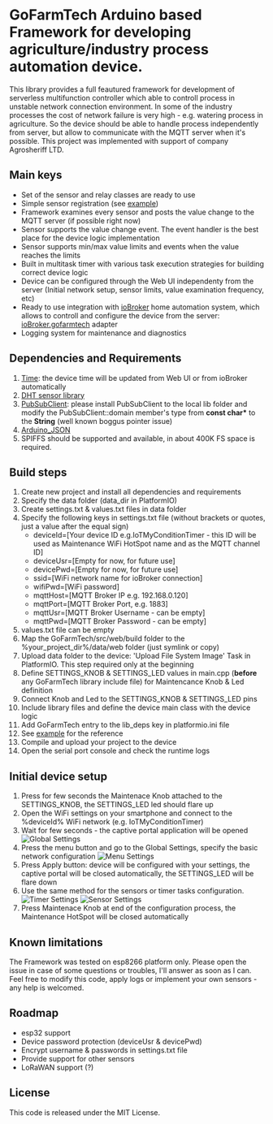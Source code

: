 # GoFarmTech Arduino based Framework for developing agriculture/industry process automation device.

This library provides a full feautured framework for development of serverless multifunction controller which able to controll process in unstable network connection environment. In some of the industry processes the cost of network failure is very high - e.g. watering process in agriculture. So the device should be able to handle process independently from server, but allow to communicate with the MQTT server when it's possible. This project was implemented with support of company Agrosheriff LTD.

## Main keys
 - Set of the sensor and relay classes are ready to use
 - Simple sensor registration (see [example](examples/main.cpp))
 - Framework examines every sensor and posts the value change to the MQTT server (if possible right now)
 - Sensor supports the value change event. The event handler is the best place for the device logic implementation
 - Sensor supports min/max value limits and events when the value reaches the limits
 - Built in multitask timer with various task execution strategies for building correct device logic
 - Device can be configured through the Web UI independenty from the server (Initial network setup, sensor limits, value examination frequency, etc)
 - Ready to use integration with [ioBroker](https://www.iobroker.net/) home automation system, which allows to controll and configure the device from the server: [ioBroker.gofarmtech](https://github.com/bratello/ioBroker.gofarmtech) adapter
 - Logging system for maintenance and diagnostics

## Dependencies and Requirements
 1. [Time](http://playground.arduino.cc/code/time): the device time will be updated from Web UI or from ioBroker automatically
 2. [DHT sensor library](https://github.com/adafruit/DHT-sensor-library)
 3. [PubSubClient](https://github.com/knolleary/pubsubclient): please install PubSubClient to the local lib folder and modify the PubSubClient::domain member's type from **const char\*** to the **String** (well known boggus pointer issue)
 4. [Arduino_JSON](http://github.com/arduino-libraries/Arduino_JSON)
 5. SPIFFS should be supported and available, in about 400K FS space is required.

## Build steps
 1. Create new project and install all dependencies and requirements
 2. Specify the data folder (data_dir in PlatformIO)
 3. Create settings.txt & values.txt files in data folder
 4. Specify the following keys in settings.txt file (without brackets or quotes, just a value after the equal sign)
    * deviceId=[Your device ID e.g.IoTMyConditionTimer - this ID will be used as Maintenance WiFi HotSpot name and as the MQTT channel ID]
    * deviceUsr=[Empty for now, for future use]
    * devicePwd=[Empty for now, for future use]
    * ssid=[WiFi network name for ioBroker connection]
    * wifiPwd=[WiFi password]
    * mqttHost=[MQTT Broker IP e.g. 192.168.0.120]
    * mqttPort=[MQTT Broker Port, e.g. 1883]
    * mqttUsr=[MQTT Broker Username - can be empty]
    * mqttPwd=[MQTT Broker Password - can be empty]
 5. values.txt file can be empty
 6. Map the GoFarmTech/src/web/build folder to the %your_project_dir%/data/web folder (just symlink or copy)
 7. Upload data folder to the device: 'Upload File System Image' Task in PlatformIO. This step required only at the beginning
 8. Define SETTINGS_KNOB & SETTINGS_LED values in main.cpp (**before** any GoFarmTech library include file) for Maintencance Knob & Led definition
 9. Connect Knob and Led to the SETTINGS_KNOB & SETTINGS_LED pins
 10. Include library files and define the device main class with the device logic
 11. Add GoFarmTech entry to the lib_deps key in platformio.ini file
 12. See [example](examples/main.cpp) for the reference
 13. Compile and upload your project to the device
 14. Open the serial port console and check the runtime logs
 
## Initial device setup 
 1. Press for few seconds the Maintenace Knob attached to the SETTINGS_KNOB, the SETTINGS_LED led should flare up
 2. Open the WiFi settings on your smartphone and connect to the %deviceId% WiFi network (e.g. IoTMyConditionTimer)
 3. Wait for few seconds - the captive portal application will be opened
 ![Global Settings](screenshots/globalSettingsUI.jpg)
 4. Press the menu button and go to the Global Settings, specify the basic network configuration
 ![Menu Settings](screenshots/menuSettingsUI.jpg)
 5. Press Apply button: device will be configured with your settings, the captive portal will be closed automatically, the SETTINGS_LED will be flare down
 6. Use the same method for the sensors or timer tasks configuration.
 ![Timer Settings](screenshots/timerSettingsUI.jpg)
 ![Sensor Settings](screenshots/sensorSettingsUI.jpg)
 7. Press Maintenace Knob at end of the configuration process, the Maintenance HotSpot will be closed automatically
 

## Known limitations
The Framework was tested on esp8266 platform only. Please open the issue in case of some questions or troubles, I'll answer as soon as I can. Feel free to modify this code, apply logs or implement your own sensors - any help is welcomed.

## Roadmap
 - esp32 support
 - Device password protection (deviceUsr & devicePwd)
 - Encrypt username & passwords in settings.txt file
 - Provide support for other sensors
 - LoRaWAN support (?)


## License
This code is released under the MIT License.
